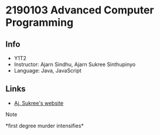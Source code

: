 # 2190103 Advanced Computer Programming

## Info
* Y1T2
* Instructor: Ajarn Sindhu, Ajarn Sukree Sinthupinyo
* Language: Java, JavaScript

## Links
* [Aj. Sukree's website](https://sites.google.com/view/ssukree/courses/2190103-advanced-computer-programming-22023?authuser=0)

> [!NOTE]
> *first degree murder intensifies\*

